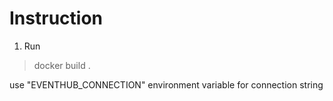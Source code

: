# Instruction

1. Run

> docker build .

use "EVENTHUB_CONNECTION" environment variable for connection string
